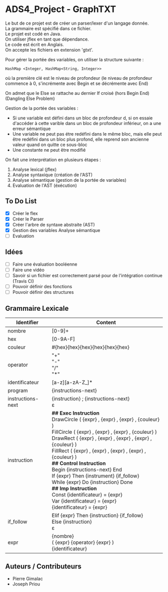 # ADS4_Project - GraphTXT
Le but de ce projet est de créer un parser/lexer d'un langage donnée.  
La grammaire est spécifié dans ce fichier.  
Le projet est codé en Java.  
On utiliser jflex en tant que dépendance.  
Le code est écrit en Anglais.  
On accepte les fichiers en extension 'gtxt'.  

Pour gérer la portée des variables, on utiliser la structure suivante :  
```
HashMap <Integer, HashMap<String, Integer>>
```
où la première clé est le niveau de profondeur (le niveau de profondeur commence à 0, s'incrémente avec Begin et se décrémente avec End)  

On admet que le Else se rattache au dernier If croisé (hors Begin End) (Dangling Else Problem)

Gestion de la portée des variables :
 - Si une variable est défini dans un bloc de profondeur d, si on essaie d'accéder à cette varible dans un bloc de profondeur inférieur, on a une erreur sémantique
 - Une variable ne peut pas étre redéfini dans le même bloc, mais elle peut être redéfini dans un bloc plus profond, elle reprend son ancienne valeur quand on quitte ce sous-bloc
 - Une constante ne peut être modifié

On fait une interprétation en plusieurs étapes :
 1. Analyse lexical (jflex)
 2. Analyse syntaxique (création de l'AST)
 3. Analyse sémantique (gestion de la portée de variables)
 4. Evaluation de l'AST (éxécution)

## To Do List

 - [x] Créer le flex
 - [x] Créer le Parser
 - [x] Créer l'arbre de syntaxe abstraite (AST)
 - [x] Gestion des variables Analyse sémantique
 - [ ] Evaluation

## Idées

 - [ ] Faire une évaluation booléenne
 - [ ] Faire une vidéo
 - [ ] Savoir si un fichier est correctement parsé pour de l'intégration continue (Travis CI)
 - [ ] Pouvoir définir des fonctions
 - [ ] Pouvoir définir des structures

## Grammaire Lexicale

| Identifier | Content |
| ---------- | ------- |
| nombre | [0-9]+ |
| hex | [0-9A-F] |
| couleur | #{hex}{hex}{hex}{hex}{hex}{hex} |
| operator | "+" <br> "-" <br> "/" <br> "*" |
| identificateur | [a-z][a-zA-Z_]* |
| program | {instructions-next} |
| instructions-next | {instruction} ; {instructions-next} <br> &#x3b5; |
| instruction | <b>## Exec Instruction</b> <br> DrawCircle ( {expr} , {expr} , {expr} , {couleur} ) <br> FillCircle ( {expr} , {expr} , {expr} , {couleur} ) <br> DrawRect ( {expr} , {expr} , {expr} , {expr} , {couleur} ) <br> FillRect ( {expr} , {expr} , {expr} , {expr} , {couleur} ) <br> <b>## Control Instruction</b> <br> Begin {instructions-next} End <br> If {expr} Then {instrument} {if_follow} <br> While {expr} Do {instruction} Done <br> <b>## Imp Instruction</b> <br> Const {identificateur} = {expr} <br> Var {identificateur} = {expr} <br> {identificateur} = {expr} |
| if_follow | Elif {expr} Then {instruction} {if_follow} <br> Else {instruction} <br> &#x3b5; |
| expr | {nombre} <br> ( {expr} {operator} {expr} ) <br> {identificateur} |

## Auteurs / Contributeurs
- Pierre Gimalac
- Joseph Priou
                                                                                                                                                                                                                                                                                                                                                                                                                                                                                                                               
